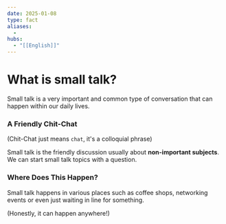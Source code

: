 ```yaml
---
date: 2025-01-08
type: fact
aliases:
  -
hubs:
  - "[[English]]"
---
```


# What is small talk?

Small talk is a very important and common type of conversation that can happen within our daily lives.

### A Friendly Chit-Chat

(Chit-Chat just means `chat`, it's a colloquial phrase)

Small talk is the friendly discussion usually about **non-important subjects**. We can start small talk topics with a question.

### Where Does This Happen?

Small talk happens in various places such as coffee shops, networking events or even just waiting in line for something.

(Honestly, it can happen anywhere!)
